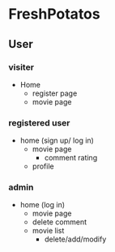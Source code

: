 # FreshPotatos

## User
### visiter
- Home
  - register page
  - movie page
  
### registered user
- home (sign up/ log in)
  - movie page
    - comment rating
  - profile

### admin
- home (log in)
  - movie page
   - delete comment
  - movie list
    - delete/add/modify

  

  


